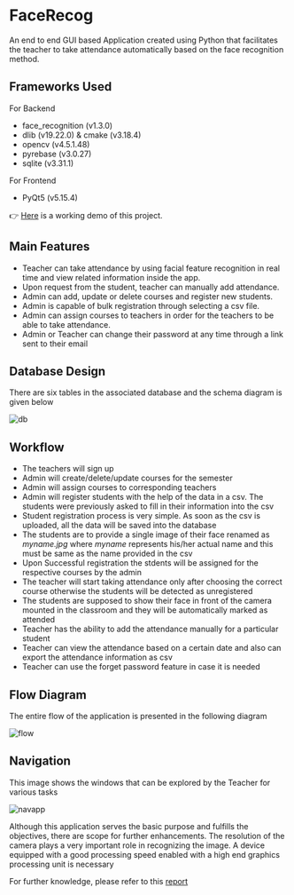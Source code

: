 # FaceRecog
An end to end GUI based Application created using Python that facilitates the teacher to take attendance automatically based on the face recognition method.

## Frameworks Used

For Backend
- face_recognition (v1.3.0)
- dlib (v19.22.0) & cmake (v3.18.4)
- opencv (v4.5.1.48)
- pyrebase (v3.0.27)
- sqlite (v3.31.1)
  
For Frontend
- PyQt5 (v5.15.4)
  
👉 [Here](https://drive.google.com/file/d/1-A9H7sTsYedEkvxwlusMXIW2qfoxZ_P8/view?usp=sharing) is a working demo of this project.

## Main Features

- Teacher can take attendance by using facial feature recognition in 
real time and view related information inside the app.
- Upon request from the student, teacher can manually add 
attendance.
- Admin can add, update or delete courses and register new 
students.
- Admin is capable of bulk registration through selecting a csv file.
- Admin can assign courses to teachers in order for the teachers to 
be able to take attendance.
- Admin or Teacher can change their password at any time through 
a link sent to their email

## Database Design
There are six tables in the associated database and the schema diagram is given below

![db](https://github.com/raiyan22/FaceRecog/assets/58294098/d3832963-cfde-4298-85ba-280350eecd50)

## Workflow 

- The teachers will sign up
- Admin will create/delete/update courses for the semester
- Admin will assign courses to corresponding teachers
- Admin will register students with the help of the data in a csv. The students were previously asked to fill in their information into the csv
- Student registration process is very simple. As soon as the csv is uploaded, all the data will be saved into the database
- The students are to provide a single image of their face renamed as *myname.jpg* where *myname* represents his/her actual name and this must be same as the name provided in the csv
- Upon Successful registration the stdents will be assigned for the respective courses by the admin
- The teacher will start taking attendance only after choosing the correct course otherwise the students will be detected as unregistered 
- The students are supposed to show their face in front of the camera mounted in the classroom and they will be automatically marked as attended
- Teacher has the ability to add the attendance manually for a particular student
- Teacher can view the attendance based on a certain date and also can export the attendance information as csv
- Teacher can use the forget password feature in case it is needed

## Flow Diagram

The entire flow of the application is presented in the following diagram

![flow](https://github.com/raiyan22/FaceRecog/assets/58294098/e557f4b0-2e75-4737-a58d-2b5078f83a48)

## Navigation

This image shows the windows that can be explored by the Teacher for various tasks

![navapp](https://github.com/raiyan22/FaceRecog/assets/58294098/407b893c-e1af-4c45-9563-ae250a9ec82f)

Although this application serves the basic purpose and fulfills the objectives, there are scope for further enhancements. 
The resolution of the camera plays a very important role in recognizing the image. 
A device equipped with a good processing speed enabled with a high end graphics processing unit is necessary

For further knowledge, please refer to this [report](https://github.com/raiyan22/FaceRecog/files/12306416/Report.pdf)
